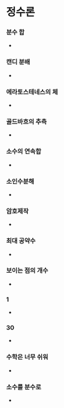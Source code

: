 # 정수론

### 분수 합

* 

### 캔디 분배

* 

### 에라토스테네스의 체

* 

### 골드바흐의 추측

* 

### 소수의 연속합

* 

### 소인수분해

* 

### 암호제작

* 

### 최대 공약수

* 

### 보이는 점의 개수

* 

### 1

* 

### 30

* 

### 수학은 너무 쉬워

* 

### 소수를 분수로

* 
